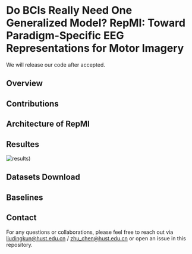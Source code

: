 # Do BCIs Really Need One Generalized Model? RepMI: Toward Paradigm-Specific EEG Representations for Motor Imagery
We will release our code after accepted.

## Overview

## Contributions

## Architecture of RepMI

## Resultes

![results]([https://github.com/staraink/RepMI/blob/main/results.jpg))

## Datasets Download

## Baselines

## Contact
For any questions or collaborations, please feel free to reach out via liudingkun@hust.edu.cn / zhu_chen@hust.edu.cn or open an issue in this repository.
